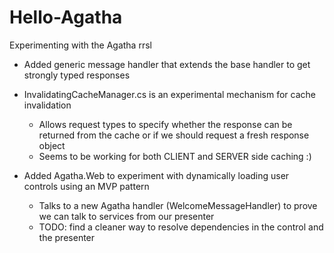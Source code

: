 Hello-Agatha
============

Experimenting with the Agatha rrsl

* Added generic message handler that extends the base handler to get strongly typed responses

* InvalidatingCacheManager.cs is an experimental mechanism for cache invalidation
  - Allows request types to specify whether the response can be returned from the cache or if we should request 
    a fresh response object
  - Seems to be working for both CLIENT and SERVER side caching :)

* Added Agatha.Web to experiment with dynamically loading user controls using an MVP pattern
  - Talks to a new Agatha handler (WelcomeMessageHandler) to prove we can talk to services from our presenter 
  - TODO: find a cleaner way to resolve dependencies in the control and the presenter
